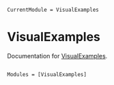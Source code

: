 ```@meta
CurrentModule = VisualExamples
```

# VisualExamples

Documentation for [VisualExamples](https://github.com/kapple19/VisualExamples.jl).

```@index
```

```@autodocs
Modules = [VisualExamples]
```
